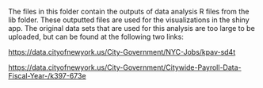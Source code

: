 The files in this folder contain the outputs of data analysis R files from the lib folder. These outputted files are used for the visualizations in the shiny app. The original data sets that are used for this analysis are too large to be uploaded, but can be found at the following two links:

https://data.cityofnewyork.us/City-Government/NYC-Jobs/kpav-sd4t

https://data.cityofnewyork.us/City-Government/Citywide-Payroll-Data-Fiscal-Year-/k397-673e
